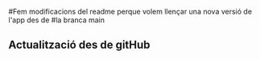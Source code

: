 #Fem modificacions del readme perque volem llençar una nova versió de l'app des de
#la branca main
## Actualització des de gitHub
